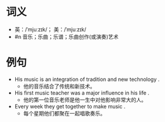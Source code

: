 # 词义
- 英：/ˈmjuːzɪk/； 美：/ˈmjuːzɪk/
- #n 音乐；乐曲；乐谱；乐曲创作(或演奏)艺术
# 例句
- His music is an integration of tradition and new technology .
	- 他的音乐结合了传统和新技术。
- His first music teacher was a major influence in his life .
	- 他的第一位音乐老师是他一生中对他影响非常大的人。
- Every week they get together to make music .
	- 每个星期他们都聚在一起唱歌奏乐。
